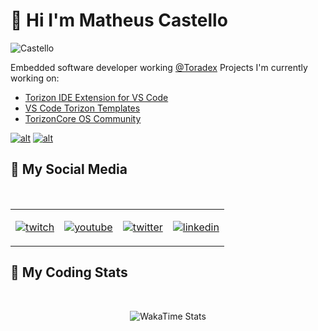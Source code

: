 # 💩 Hi I'm **Matheus Castello**

![Castello](https://microhobby.com.br/img/bannerTwitter.png)

Embedded software developer working [@Toradex](https://www.toradex.com/)
Projects I'm currently working on:

- [Torizon IDE Extension for VS Code](https://labs.toradex.com/projects/torizon-vs-code-v2-apollo-x)
- [VS Code Torizon Templates](https://github.com/toradex/vscode-torizon-templates)
- [TorizonCore OS Community](https://labs.toradex.com/projects/raspberry-pi-x86-64-on-torizon)

[![alt](https://docs1.toradex.com/112726-cerfifieduser.png?v=2&h=60)](https://www.torizon.io/)
[![alt](https://docs1.toradex.com/112727-cerfifieddeveloper.png?v=1&h=60)](https://community.toradex.com/u/matheus.castello/summary)

## 💩 My Social Media

</br>

<table align="center">
<tr>
<td>

[![twitch](https://www.vectorlogo.zone/logos/twitch/twitch-ar21.svg)](https://www.twitch.tv/microhobby)

</td>

<td>

[![youtube](https://www.vectorlogo.zone/logos/youtube/youtube-icon.svg)](http://youtube.com/matheusmicrohobby)

</td>

<td>

[![twitter](https://www.vectorlogo.zone/logos/twitter/twitter-ar21.svg)](https://twitter.com/math_castello)

</td>

<td>

[![linkedin](https://www.vectorlogo.zone/logos/linkedin/linkedin-icon.svg)](https://www.linkedin.com/in/matheuscastello/)

</td>

</tr>
</table>

## 💩 My Coding Stats

</br>

<div align="center">

![WakaTime Stats](https://wakatime.com/share/@microhobby/1d8e0133-e586-4326-aaa1-cd8173d1b045.png)

</div>
